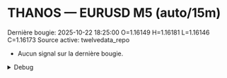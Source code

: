 # THANOS — EURUSD M5 (auto/15m)
Dernière bougie: 2025-10-22 18:25:00  O=1.16149  H=1.16181  L=1.16146  C=1.16173
Source active: twelvedata_repo

- Aucun signal sur la dernière bougie.

<details><summary>Debug</summary>

- TD_API_KEY manquant.

</details>
